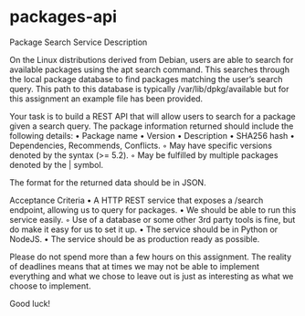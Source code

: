 # packages-api

Package Search Service­
Description

On the Linux distributions derived from Debian, users are able to search for available packages using the apt search command. This searches through the local package database to find packages matching the user’s search query. This path to this database is typically /var/lib/dpkg/available but for this assignment an example file has been provided.

Your task is to build a REST API that will allow users to search for a package given a search query. The package information returned should include the following details:
    • Package name
    • Version
    • Description
    • SHA256 hash
    • Dependencies, Recommends, Conflicts. 
        ◦ May have specific versions denoted by the syntax (>= 5.2). 
        ◦ May be fulfilled by multiple packages denoted by the | symbol. 

The format for the returned data should be in JSON.

Acceptance Criteria
    • A HTTP REST service that exposes a /search endpoint, allowing us to query for packages.
    • We should be able to run this service easily. 
        ◦ Use of a database or some other 3rd party tools is fine, but do make it easy for us to set it up.
    • The service should be in Python or NodeJS.
    • The service should be as production ready as possible.


Please do not spend more than a few hours on this assignment. The reality of deadlines means that at times we may not be able to implement everything and what we chose to leave out is just as interesting as what we choose to implement.

Good luck!


